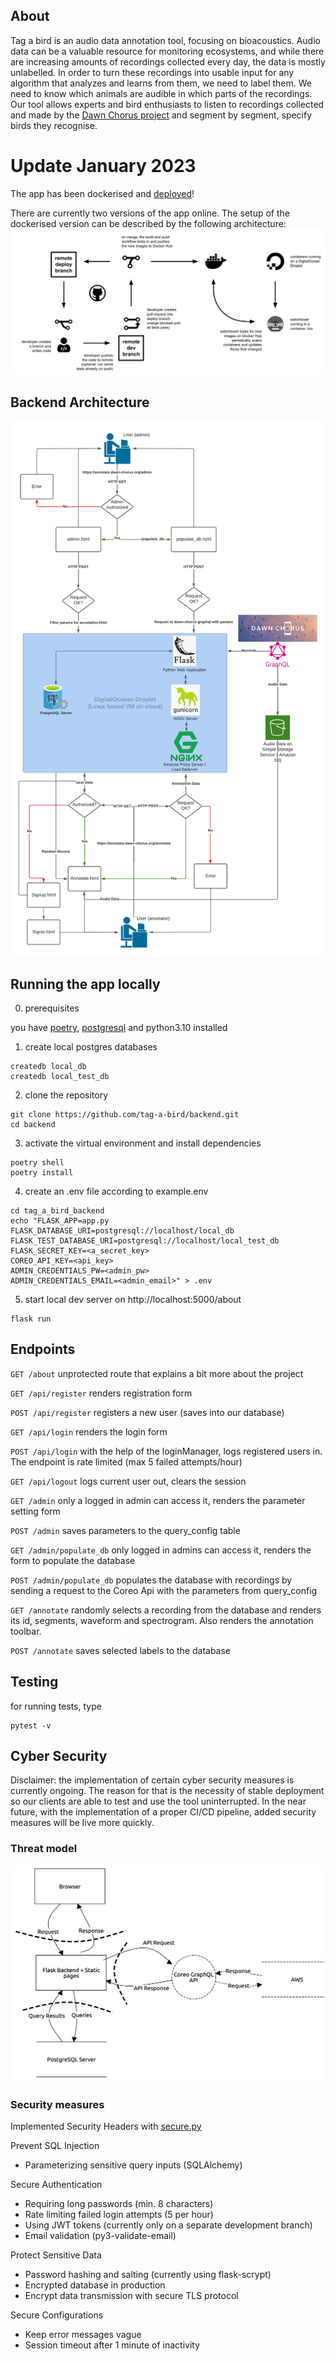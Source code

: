 ## About
Tag a bird is an audio data annotation tool, focusing on bioacoustics. Audio data can be a valuable resource for monitoring ecosystems, and while there are increasing amounts of recordings collected every day, the data is mostly unlabelled. In order to turn these recordings into usable input for any algorithm that analyzes and learns from them, we need to label them. We need to know which animals are audible in which parts of the recordings. Our tool allows experts and bird enthusiasts to listen to recordings collected and made by the [Dawn Chorus project](https://dawn-chorus.org/en/) and segment by segment, specify birds they recognise. 

# Update January 2023
The app has been dockerised and [deployed](http://138.68.185.192:5000/about)! 

There are currently two versions of the app online. The setup of the dockerised version can be described by the following architecture:
![CI/CD](./readme_assets/ci_cd_pipeline_tab.png)

## Backend Architecture 
![Architecture](./readme_assets/tag-a-bird_architecture.png)

## Running the app locally
0. prerequisites

you have [poetry](https://python-poetry.org/docs/#installation), [postgresql](https://www.postgresql.org/download/) and python3.10 installed 

1. create local postgres databases
```
createdb local_db
createdb local_test_db
```
2. clone the repository
```
git clone https://github.com/tag-a-bird/backend.git
cd backend
```
3. activate the virtual environment and install dependencies
```
poetry shell
poetry install
```
4. create an .env file according to example.env
```
cd tag_a_bird_backend
echo "FLASK_APP=app.py
FLASK_DATABASE_URI=postgresql://localhost/local_db
FLASK_TEST_DATABASE_URI=postgresql://localhost/local_test_db
FLASK_SECRET_KEY=<a_secret_key>
COREO_API_KEY=<api_key>
ADMIN_CREDENTIALS_PW=<admin_pw>
ADMIN_CREDENTIALS_EMAIL=<admin_email>" > .env
```
5. start local dev server on http://localhost:5000/about
```
flask run
```

## Endpoints
`GET /about` unprotected route that explains a bit more about the project

`GET /api/register` renders registration form

`POST /api/register` registers a new user (saves into our database)

`GET /api/login` renders the login form

`POST /api/login` with the help of the loginManager, logs registered users in. The endpoint is rate limited (max 5 failed attempts/hour)

`GET /api/logout` logs current user out, clears the session

`GET /admin` only a logged in admin can access it, renders the parameter setting form 

`POST /admin` saves parameters to the query_config table

`GET /admin/populate_db` only logged in admins can access it, renders the form to populate the database

`POST /admin/populate_db` populates the database with recordings by sending a request to the Coreo Api with the parameters from query_config

`GET /annotate` randomly selects a recording from the database and renders its id, segments, waveform and spectrogram. Also renders the annotation toolbar.

`POST /annotate` saves selected labels to the database

## Testing
for running tests, type 
```
pytest -v
```
## Cyber Security
Disclaimer: the implementation of certain cyber security measures is currently ongoing. The reason for that is the necessity of stable deployment so our clients are able to test and use the tool uninterrupted. In the near future, with the implementation of a proper CI/CD pipeline, added security measures will be live more quickly. 

### Threat model 
![Threat model](./readme_assets/threat_model_owasp.png)

### Security measures
Implemented Security Headers with [secure.py](https://secure.readthedocs.io/en/latest/)
 
Prevent SQL Injection
  * Parameterizing sensitive query inputs (SQLAlchemy)

  
Secure Authentication
  * Requiring long passwords (min. 8 characters) 
  * Rate limiting failed login attempts (5 per hour)
  * Using JWT tokens (currently only on a separate development branch) 
  * Email validation (py3-validate-email)
  

Protect Sensitive Data
  * Password hashing and salting (currently using flask-scrypt)
  *	Encrypted database in production
  * Encrypt data transmission with secure TLS protocol
  

Secure Configurations
  * Keep error messages vague
  * Session timeout after 1 minute of inactivity
